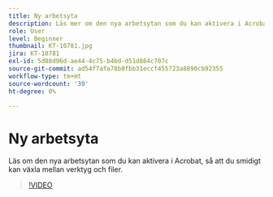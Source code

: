 ```yaml
---
title: Ny arbetsyta
description: Läs mer om den nya arbetsytan som du kan aktivera i Acrobat
role: User
level: Beginner
thumbnail: KT-10781.jpg
jira: KT-10781
exl-id: 5d88d96d-ae44-4c75-b4bd-d51d864c707c
source-git-commit: ad54f7afa78b0fbb31eccf455723a8890cb92355
workflow-type: tm+mt
source-wordcount: '39'
ht-degree: 0%

---
```


# Ny arbetsyta

Läs om den nya arbetsytan som du kan aktivera i Acrobat, så att du smidigt kan växla mellan verktyg och filer.

>[!VIDEO](https://video.tv.adobe.com/v/345949?quality=12&learn=on&hidetitle=true)
